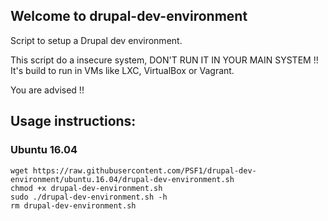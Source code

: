 ## Welcome to drupal-dev-environment

Script to setup a Drupal dev environment.

This script do a insecure system, DON'T RUN IT IN YOUR MAIN SYSTEM !! It's build to run in VMs like LXC, VirtualBox or Vagrant.

You are advised !!

## Usage instructions:

### Ubuntu 16.04

```
wget https://raw.githubusercontent.com/PSF1/drupal-dev-environment/ubuntu.16.04/drupal-dev-environment.sh
chmod +x drupal-dev-environment.sh
sudo ./drupal-dev-environment.sh -h
rm drupal-dev-environment.sh
```

